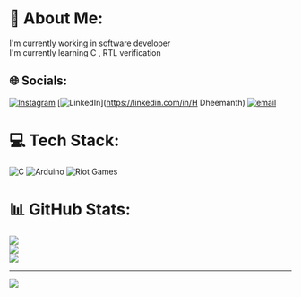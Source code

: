 # 💫 About Me:
I'm currently working in software developer <br>I'm currently learning C , RTL verification <br>


## 🌐 Socials:
[![Instagram](https://img.shields.io/badge/Instagram-%23E4405F.svg?logo=Instagram&logoColor=white)](https://instagram.com/Dheemanth__12_02) [![LinkedIn](https://img.shields.io/badge/LinkedIn-%230077B5.svg?logo=linkedin&logoColor=white)](https://linkedin.com/in/H Dheemanth) [![email](https://img.shields.io/badge/Email-D14836?logo=gmail&logoColor=white)](mailto:dheemanthh74@gmail.com) 

# 💻 Tech Stack:
![C](https://img.shields.io/badge/c-%2300599C.svg?style=flat-square&logo=c&logoColor=white) ![Arduino](https://img.shields.io/badge/-Arduino-00979D?style=flat-square&logo=Arduino&logoColor=white) ![Riot Games](https://img.shields.io/badge/riotgames-D32936.svg?style=flat-square&logo=riotgames&logoColor=white)
# 📊 GitHub Stats:
![](https://github-readme-stats.vercel.app/api?username=Dheemanth1202&theme=dark&hide_border=false&include_all_commits=true&count_private=true)<br/>
![](https://nirzak-streak-stats.vercel.app/?user=Dheemanth1202&theme=dark&hide_border=false)<br/>
![](https://github-readme-stats.vercel.app/api/top-langs/?username=Dheemanth1202&theme=dark&hide_border=false&include_all_commits=true&count_private=true&layout=compact)

---
[![](https://visitcount.itsvg.in/api?id=Dheemanth1202&icon=0&color=0)](https://visitcount.itsvg.in)

<!-- Proudly created with GPRM ( https://gprm.itsvg.in ) -->